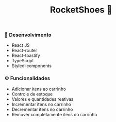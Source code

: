 <h1 align='center'>
    RocketShoes 👟
</h1>

<p align='center'>
  <img alt='' src='https://i.imgur.com/pSwNa1g.png'>
</p>
<p align='center'>
  <img alt='' src='https://i.imgur.com/2mXUpAm.png'>
</p>

### 🚀 Desenvolvimento
- React JS
- React-router
- React-toastify
- TypeScript
- Styled-components

### ⚙️ Funcionalidades
- Adicionar itens ao carrinho
- Controle de estoque
- Valores e quantidades reativas
- Incrementar itens no carrinho
- Decrementar itens no carrinho
- Remover completamente itens do carrinho

